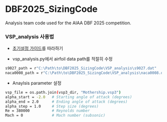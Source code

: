 # DBF2025_SizingCode

Analysis team code used for the AIAA DBF 2025 competition.

### VSP_analysis 사용법

* [초기설정 가이드](https://www.notion.so/Setup-Guide-e91707f7552e4c849eb1648c549a9c9c)를 따라하기

* vsp_analysis.py에서 airfoil data path를 적절히 수정

```bash
s9027_path = r"C:\Path\to\DBF2025_SizingCode\VSP_analysis\s9027.dat"
naca0008_path = r"C:\Path\to\DBF2025_SizingCode\VSP_analysis\naca0008.dat"
```

* Anaylsis parameter 설정

```bash
vsp_file = os.path.join(vsp3_dir, "Mothership.vsp3")
alpha_start = -2.0   # Starting angle of attack (degrees)
alpha_end = 2.0      # Ending angle of attack (degrees)
alpha_step = 1.0     # Step size (degrees)
Re = 380000          # Reynolds number
Mach = 0             # Mach number (subsonic)
```
